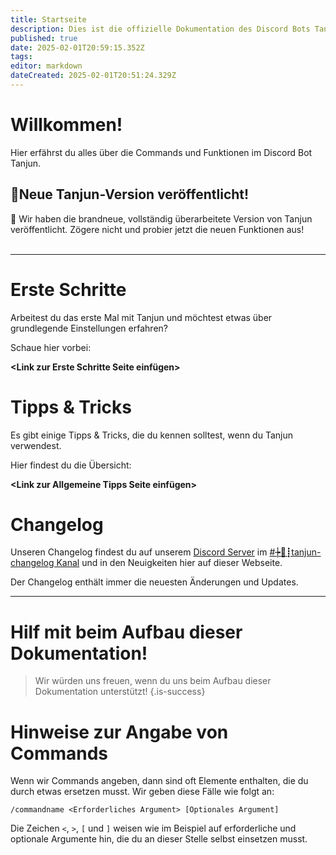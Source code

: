 ```yaml
---
title: Startseite
description: Dies ist die offizielle Dokumentation des Discord Bots Tanjun.
published: true
date: 2025-02-01T20:59:15.352Z
tags: 
editor: markdown
dateCreated: 2025-02-01T20:51:24.329Z
---
```


# Willkommen!

Hier erfährst du alles über die Commands und Funktionen im Discord Bot Tanjun.

## **🎉Neue Tanjun-Version veröffentlicht!**

💫 Wir haben die brandneue, vollständig überarbeitete Version von Tanjun veröffentlicht. Zögere nicht und probier jetzt die neuen Funktionen aus!  
 

---

# Erste Schritte

Arbeitest du das erste Mal mit Tanjun und möchtest etwas über grundlegende Einstellungen erfahren?

Schaue hier vorbei:

**<Link zur Erste Schritte Seite einfügen>**

# **Tipps & Tricks**

Es gibt einige Tipps & Tricks, die du kennen solltest, wenn du Tanjun verwendest.

Hier findest du die Übersicht:

**<Link zur Allgemeine Tipps Seite einfügen>**

# **Changelog**

Unseren Changelog findest du auf unserem [Discord Server](https://discord.arion2000.xyz/) im [#┾🦆┋tanjun-changelog Kanal](https://discord.com/channels/831161440705839124/1098902476708642816) und in den Neuigkeiten hier auf dieser Webseite.

Der Changelog enthält immer die neuesten Änderungen und Updates.

---

# Hilf mit beim Aufbau dieser Dokumentation!

> Wir würden uns freuen, wenn du uns beim Aufbau dieser Dokumentation unterstützt!
{.is-success}

# Hinweise zur Angabe von Commands

Wenn wir Commands angeben, dann sind oft Elemente enthalten, die du durch etwas ersetzen musst. Wir geben diese Fälle wie folgt an:

`/commandname <Erforderliches Argument> [Optionales Argument]`

Die Zeichen `<`, `>`, `[` und `]` weisen wie im Beispiel auf erforderliche und optionale Argumente hin, die du an dieser Stelle selbst einsetzen musst.